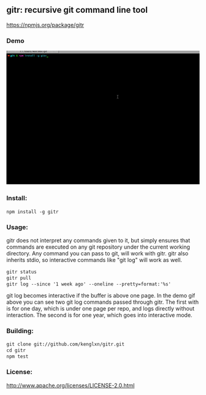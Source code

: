 ## gitr: recursive git command line tool

https://npmjs.org/package/gitr

### Demo

![Demo](https://github.com/kenglxn/gitr/raw/master/demo.gif)

### Install:

    npm install -g gitr

### Usage:

gitr does not interpret any commands given to it, but simply ensures that commands are executed on any git repository under the current working directory.
Any command you can pass to git, will work with gitr. gitr also inherits stdio, so interactive commands like "git log" will work as well. 

    gitr status
    gitr pull
    gitr log --since '1 week ago' --oneline --pretty=format:'%s'

git log becomes interactive if the buffer is above one page. In the demo gif above you can see two git log commands passed through gitr. The first with is for one day, which is under one page per repo, and logs directly without interaction. The second is for one year, which goes into interactive mode.

### Building:

    git clone git://github.com/kenglxn/gitr.git
    cd gitr
    npm test

### License:

http://www.apache.org/licenses/LICENSE-2.0.html
